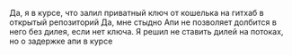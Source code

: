 Да, я в курсе, что залил приватный ключ от кошелька на гитхаб в открытый репозиторий
Да, мне стыдно
Апи не позволяет долбится в него без дилея, если нет ключа. Я решил не ставить дилей на потоках, но о задержке апи в курсе
